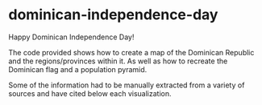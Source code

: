 # dominican-independence-day

Happy Dominican Independence Day!

The code provided shows how to create a map of the Dominican Republic and the regions/provinces within it. As well as how to recreate the Dominican flag and a population pyramid.

Some of the information had to be manually extracted from a variety of sources and have cited below each visualization.

